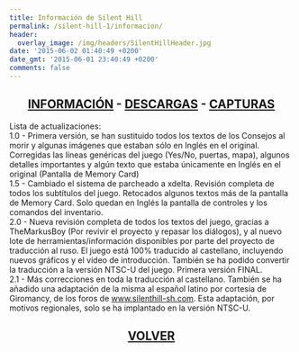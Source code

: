 ```yaml
---
title: Información de Silent Hill
permalink: /silent-hill-1/informacion/
header:
  overlay_image: /img/headers/SilentHillHeader.jpg
date: '2015-06-02 01:40:49 +0200'
date_gmt: '2015-06-01 23:40:49 +0200'
comments: false
---
```

<h2 style="text-align: center;"><strong><a href="/silent-hill-1/informacion/">INFORMACIÓN</a> - <a href="/silent-hill-1/descargar/">DESCARGAS</a> - <a href="/silent-hill-1/capturas/">CAPTURAS</a></strong></h2>

Lista de actualizaciones:  
1.0 - Primera versión, se han sustituido todos los textos de los Consejos al morir y algunas 
imágenes que estaban sólo en Inglés en el original. Corregidas las líneas genéricas del juego 
(Yes/No, puertas, mapa), algunos detalles importantes y algún texto que estaba únicamente en 
Inglés en el original (Pantalla de Memory Card)  
1.5 - Cambiado el sistema de parcheado a xdelta. Revisión completa de todos los subtítulos del 
juego. Retocados algunos textos más de la pantalla de Memory Card. Solo quedan en Inglés la 
pantalla de controles y los comandos del inventario.  
2.0 - Nueva revisión completa de todos los textos del juego, gracias a TheMarkusBoy (Por revivir 
el proyecto y repasar los diálogos), y al nuevo lote de herramientas/información disponibles por 
parte del proyecto de traducción al ruso. El juego está 100% traducido al castellano, incluyendo 
nuevos gráficos y el vídeo de introducción. También se ha podido convertir la traducción a la 
versión NTSC-U del juego. Primera versión FINAL.  
2.1 - Más correcciones en toda la traducción al castellano. También se ha añadido una adaptación 
de la misma al español latino por cortesía de Giromancy, de los foros de www.silenthill-sh.com. 
Esta adaptación, por motivos regionales, solo se ha implantado en la versión NTSC-U.

<h2 style="text-align: center;"><strong><a href="/silent-hill-1/">VOLVER</a></strong></h2>


